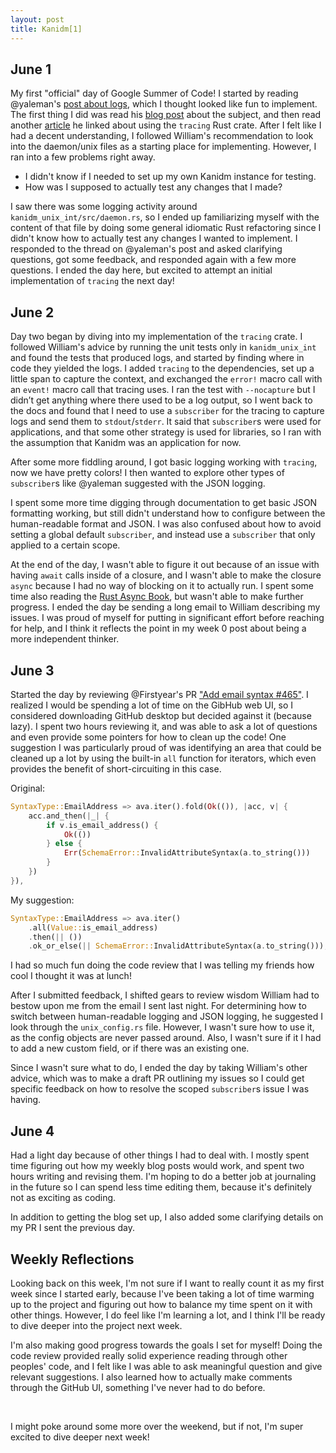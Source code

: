 ```yaml
---
layout: post
title: Kanidm[1]
---
```


## June 1
My first "official" day of Google Summer of Code! I started by reading @yaleman's [post about logs](https://github.com/kanidm/kanidm/issues/453), which I thought looked like fun to implement. The first thing I did was read his [blog post](https://yaleman.org/post/2021/2021-05-22-the-great-log-post-/) about the subject, and then read another [article](https://betterprogramming.pub/production-grade-logging-in-rust-applications-2c7fffd108a6) he linked about using the `tracing` Rust crate. After I felt like I had a decent understanding, I followed William's recommendation to look into the daemon/unix files as a starting place for implementing. However, I ran into a few problems right away.

* I didn't know if I needed to set up my own Kanidm instance for testing.
* How was I supposed to actually test any changes that I made?

I saw there was some logging activity around `kanidm_unix_int/src/daemon.rs`, so I ended up familiarizing myself with the content of that file by doing some general idiomatic Rust refactoring since I didn't know how to actually test any changes I wanted to implement. I responded to the thread on @yaleman's post and asked clarifying questions, got some feedback, and responded again with a few more questions. I ended the day here, but excited to attempt an initial implementation of `tracing` the next day!

## June 2
Day two began by diving into my implementation of the `tracing` crate. I followed William's advice by running the unit tests only in `kanidm_unix_int` and found the tests that produced logs, and started by finding where in code they yielded the logs. I added `tracing` to the dependencies, set up a little span to capture the context, and exchanged the `error!` macro call with an `event!` macro call that tracing uses. I ran the test with `--nocapture` but I didn’t get anything where there used to be a log output, so I went back to the docs and found that I need to use a `subscriber` for the tracing to capture logs and send them to `stdout`/`stderr`. It said that `subscriber`s were used for applications, and that some other strategy is used for libraries, so I ran with the assumption that Kanidm was an application for now.

After some more fiddling around, I got basic logging working with `tracing`, now we have pretty colors! I then wanted to explore other types of `subscriber`s like @yaleman suggested with the JSON logging.

I spent some more time digging through documentation to get basic JSON formatting working, but still didn't understand how to configure between the human-readable format and JSON. I was also confused about how to avoid setting a global default `subscriber`, and instead use a `subscriber` that only applied to a certain scope.

At the end of the day, I wasn't able to figure it out because of an issue with having `await` calls inside of a closure, and I wasn't able to make the closure `async` because I had no way of blocking on it to actually run. I spent some time also reading the [Rust Async Book](https://rust-lang.github.io/async-book/), but wasn't able to make further progress. I ended the day be sending a long email to William describing my issues. I was proud of myself for putting in significant effort before reaching for help, and I think it reflects the point in my week 0 post about being a more independent thinker.

## June 3
Started the day by reviewing @Firstyear's PR ["Add email syntax #465"](https://github.com/kanidm/kanidm/pull/465). I realized I would be spending a lot of time on the GibHub web UI, so I considered downloading GitHub desktop but decided against it (because lazy). I spent two hours reviewing it, and was able to ask a lot of questions and even provide some pointers for how to clean up the code! One suggestion I was particularly proud of was identifying an area that could be cleaned up a lot by using the built-in `all` function for iterators, which even provides the benefit of short-circuiting in this case.

Original:
```rust
SyntaxType::EmailAddress => ava.iter().fold(Ok(()), |acc, v| {
    acc.and_then(|_| {
        if v.is_email_address() {
            Ok(())
        } else {
            Err(SchemaError::InvalidAttributeSyntax(a.to_string()))
        }
    })
}),
```
My suggestion:
```rust
SyntaxType::EmailAddress => ava.iter()
    .all(Value::is_email_address)
    .then(|| ())
    .ok_or_else(|| SchemaError::InvalidAttributeSyntax(a.to_string())),
```

I had so much fun doing the code review that I was telling my friends how cool I thought it was at lunch!

After I submitted feedback, I shifted gears to review wisdom William had to bestow upon me from the email I sent last night. For determining how to switch between human-readable logging and JSON logging, he suggested I look through the `unix_config.rs` file. However, I wasn't sure how to use it, as the config objects are never passed around. Also, I wasn't sure if it I had to add a new custom field, or if there was an existing one.

Since I wasn't sure what to do, I ended the day by taking William's other advice, which was to make a draft PR outlining my issues so I could get specific feedback on how to resolve the scoped `subscriber`s issue I was having.

## June 4
Had a light day because of other things I had to deal with. I mostly spent time figuring out how my weekly blog posts would work, and spent two hours writing and revising them. I'm hoping to do a better job at journaling in the future so I can spend less time editing them, because it's definitely not as exciting as coding.

In addition to getting the blog set up, I also added some clarifying details on my PR I sent the previous day.

## Weekly Reflections
Looking back on this week, I'm not sure if I want to really count it as my first week since I started early, because I've been taking a lot of time warming up to the project and figuring out how to balance my time spent on it with other things. However, I do feel like I'm learning a lot, and I think I'll be ready to dive deeper into the project next week.

I'm also making good progress towards the goals I set for myself! Doing the code review provided really solid experience reading through other peoples' code, and I felt like I was able to ask meaningful question and give relevant suggestions. I also learned how to actually make comments through the GitHub UI, something I've never had to do before.

<br>

I might poke around some more over the weekend, but if not, I'm super excited to dive deeper next week!